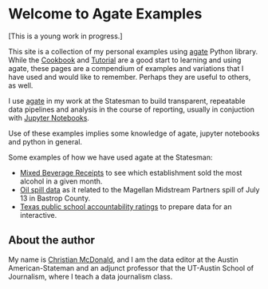 # Welcome to Agate Examples

[This is a young work in progress.]

This site is a collection of my personal examples using [agate](http://agate.readthedocs.io/en/1.6.0/) Python library. While the [Cookbook](http://agate.readthedocs.io/en/1.6.0/cookbook.html) and [Tutorial](https://github.com/wireservice/agate/blob/master/tutorial.ipynb) are a good start to learning and using agate, these pages are a compendium of examples and variations that I have used and would like to remember. Perhaps they are useful to others, as well.

I use [agate](http://agate.readthedocs.io/en/1.6.0/) in my work at the Statesman to build transparent, repeatable data pipelines and analysis in the course of reporting, usually in conjuction with [Jupyter Notebooks](http://jupyter.org/).

Use of these examples implies some knowledge of agate, jupyter notebooks and python in general.

Some examples of how we have used agate at the Statesman:

* [Mixed Beverage Receipts](https://github.com/statesman/mixbev-receipts/blob/master/notebooks/Mixed-beverages-2017-06.ipynb) to see which establishment sold the most alcohol in a given month.
* [Oil spill data](https://github.com/statesman/oil-spills/blob/master/Spills.ipynb) as it related to the Magellan Midstream Partners spill of July 13 in Bastrop County.
* [Texas public school accountability ratings](https://github.com/statesman/tx-school-data/blob/master/processing/2017-texas-school-accountability-data.ipynb) to prepare data for an interactive.

## About the author

My name is [Christian McDonald](http://twitter.com/crit), and I am the data editor at the Austin American-Stateman and an adjunct professor that the UT-Austin School of Journalism, where I teach a data journalism class.

